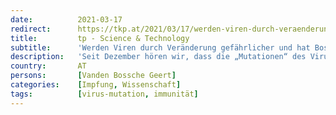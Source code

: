 ```yaml
---
date:          2021-03-17
redirect:      https://tkp.at/2021/03/17/werden-viren-durch-veraenderung-gefaehrlicher-und-hat-bossche-recht/
title:         tp - Science & Technology
subtitle:      'Werden Viren durch Veränderung gefährlicher und hat Bossche recht?'
description:   'Seit Dezember hören wir, dass die „Mutationen“ des Virus so viel gefährlicher geworden sind, wir deshalb 2 Meter Abstand halten müssen und die Produzenten von FFP2 Masken durch eifriges Kaufen unterstützen müssen und bald schon täglich testen müssen, egal ob wir gesund sind oder nicht. Unterstützt wird die Geschichte nun auch von einem Geert Vanden …'
country:       AT
persons:       [Vanden Bossche Geert]
categories:    [Impfung, Wissenschaft]
tags:          [virus-mutation, immunität]
---
```

